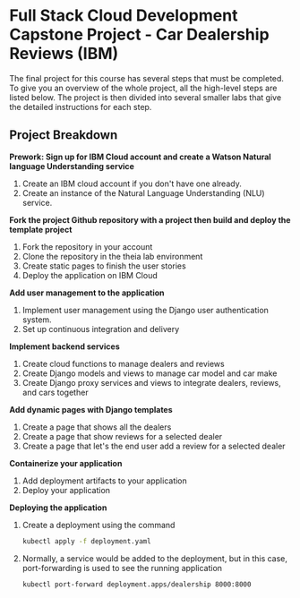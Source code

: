 # Full Stack Cloud Development Capstone Project - Car Dealership Reviews (IBM)

The final project for this course has several steps that must be completed. To give you an overview of the whole project, all the high-level steps are listed below.
The project is then divided into several smaller labs that give the detailed instructions for each step.

## Project Breakdown

**Prework: Sign up for IBM Cloud account and create a Watson Natural language Understanding service**

1. Create an IBM cloud account if you don't have one already.
2. Create an instance of the Natural Language Understanding (NLU) service.

**Fork the project Github repository with a project then build and deploy the template project**

1. Fork the repository in your account
2. Clone the repository in the theia lab environment
3. Create static pages to finish the user stories
4. Deploy the application on IBM Cloud

**Add user management to the application**

1. Implement user management using the Django user authentication system.
2. Set up continuous integration and delivery

**Implement backend services**

1. Create cloud functions to manage dealers and reviews
2. Create Django models and views to manage car model and car make
3. Create Django proxy services and views to integrate dealers, reviews, and cars together

**Add dynamic pages with Django templates**

1. Create a page that shows all the dealers
2. Create a page that show reviews for a selected dealer
3. Create a page that let's the end user add a review for a selected dealer

**Containerize your application**

1. Add deployment artifacts to your application
2. Deploy your application

**Deploying the application**

1. Create a deployment using the command

   ```bash
   kubectl apply -f deployment.yaml
   ```

2. Normally, a service would be added to the deployment, but in this case, port-forwarding is used to see the running application

   ```bash
   kubectl port-forward deployment.apps/dealership 8000:8000
   ```
